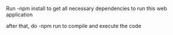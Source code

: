 Run -npm install to get all necessary dependencies to run this web application

after that, do -npm run to compile and execute the code
